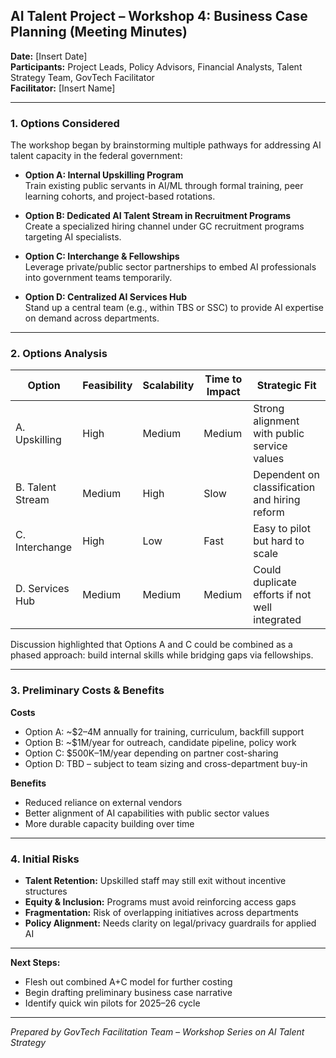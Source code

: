 ## AI Talent Project – Workshop 4: Business Case Planning (Meeting Minutes)

**Date:** [Insert Date]  
**Participants:** Project Leads, Policy Advisors, Financial Analysts, Talent Strategy Team, GovTech Facilitator  
**Facilitator:** [Insert Name]

---

### 1. Options Considered

The workshop began by brainstorming multiple pathways for addressing AI talent capacity in the federal government:

- **Option A: Internal Upskilling Program**  
  Train existing public servants in AI/ML through formal training, peer learning cohorts, and project-based rotations.

- **Option B: Dedicated AI Talent Stream in Recruitment Programs**  
  Create a specialized hiring channel under GC recruitment programs targeting AI specialists.

- **Option C: Interchange & Fellowships**  
  Leverage private/public sector partnerships to embed AI professionals into government teams temporarily.

- **Option D: Centralized AI Services Hub**  
  Stand up a central team (e.g., within TBS or SSC) to provide AI expertise on demand across departments.

---

### 2. Options Analysis

| Option | Feasibility | Scalability | Time to Impact | Strategic Fit |
|--------|-------------|-------------|----------------|----------------|
| A. Upskilling | High | Medium | Medium | Strong alignment with public service values |
| B. Talent Stream | Medium | High | Slow | Dependent on classification and hiring reform |
| C. Interchange | High | Low | Fast | Easy to pilot but hard to scale |
| D. Services Hub | Medium | Medium | Medium | Could duplicate efforts if not well integrated |

Discussion highlighted that Options A and C could be combined as a phased approach: build internal skills while bridging gaps via fellowships.

---

### 3. Preliminary Costs & Benefits

**Costs**  
- Option A: ~$2–4M annually for training, curriculum, backfill support
- Option B: ~$1M/year for outreach, candidate pipeline, policy work
- Option C: $500K–1M/year depending on partner cost-sharing
- Option D: TBD – subject to team sizing and cross-department buy-in

**Benefits**  
- Reduced reliance on external vendors
- Better alignment of AI capabilities with public sector values
- More durable capacity building over time

---

### 4. Initial Risks

- **Talent Retention:** Upskilled staff may still exit without incentive structures
- **Equity & Inclusion:** Programs must avoid reinforcing access gaps
- **Fragmentation:** Risk of overlapping initiatives across departments
- **Policy Alignment:** Needs clarity on legal/privacy guardrails for applied AI

---

**Next Steps:**
- Flesh out combined A+C model for further costing
- Begin drafting preliminary business case narrative
- Identify quick win pilots for 2025–26 cycle

---

*Prepared by GovTech Facilitation Team – Workshop Series on AI Talent Strategy*